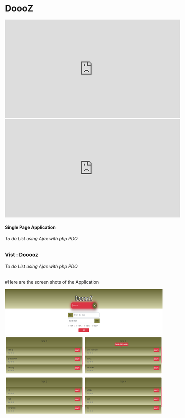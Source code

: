 <h1>DoooZ</h1>
 <iframe width="560" height="315"
src="https://www.youtube.com/embed/MUQfKFzIOeU" 
frameborder="0" 
allow="accelerometer; autoplay; encrypted-media; gyroscope; picture-in-picture" 
allowfullscreen></iframe>
<iframe width="560" height="315" src="https://www.youtube.com/embed/UrLIcJPJxSc" frameborder="0" allow="accelerometer; autoplay; encrypted-media; gyroscope; picture-in-picture" allowfullscreen></iframe>
<h4>Single Page Application</h4>
<h6>To do List using Ajax with php PDO</h6>
<h3>Vist : <a href="http://dooooz.co.nf/">Dooooz</a>
<h6>To do List using Ajax with php PDO</h6>
#Here are the screen shots of the Application<br>
  <p align="left">
 <img src="screenshot.png" height="400">
</p>
